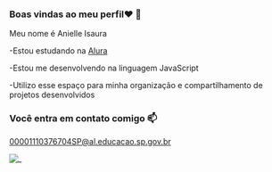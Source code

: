 ### Boas vindas ao meu perfil❤️ 👋

Meu nome é Anielle Isaura

-Estou estudando na [Alura](https//www.alura.com.br)

-Estou me desenvolvendo na linguagem JavaScript

-Utilizo esse espaço para minha organização e compartilhamento de projetos desenvolvidos

### Você entra em contato comigo 📫

00001110376704SP@al.educacao.sp.gov.br

![_](https://media1.tenor.com/m/cxGmwCfQZfUAAAAd/olsen-olsentwins.gif)
